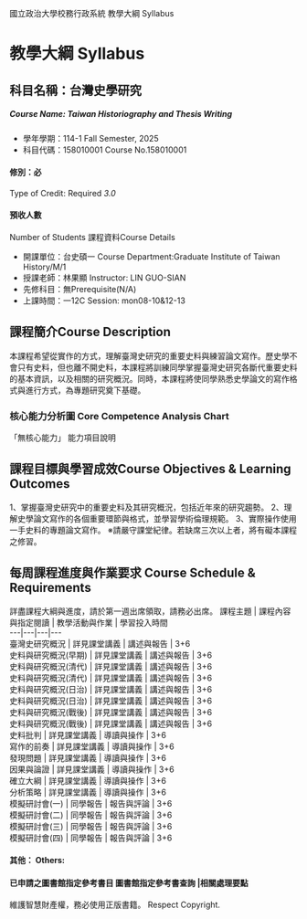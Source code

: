 國立政治大學校務行政系統 教學大綱 Syllabus
# 教學大綱 Syllabus
##  科目名稱：台灣史學研究
#####  Course Name: Taiwan Historiography and Thesis Writing
  * 學年學期：114-1 Fall Semester, 2025 
  * 科目代碼：158010001 Course No.158010001
#### 修別：必
Type of Credit: Required 
_3.0_
#### 預收人數
Number of Students
課程資料Course Details
  * 開課單位：台史碩一 Course Department:Graduate Institute of Taiwan History/M/1 
  * 授課老師：林果顯 Instructor: LIN GUO-SIAN 
  * 先修科目：無Prerequisite(N/A)
  * 上課時間：一12C Session: mon08-10&12-13
##  課程簡介Course Description
本課程希望從實作的方式，理解臺灣史研究的重要史料與練習論文寫作。歷史學不會只有史料，但也離不開史料，本課程將訓練同學掌握臺灣史研究各斷代重要史料的基本資訊，以及相關的研究概況。同時，本課程將使同學熟悉史學論文的寫作格式與進行方式，為專題研究奠下基礎。
###  核心能力分析圖 Core Competence Analysis Chart
「無核心能力」 
能力項目說明
##  課程目標與學習成效Course Objectives & Learning Outcomes 
1、掌握臺灣史研究中的重要史料及其研究概況，包括近年來的研究趨勢。
2、理解史學論文寫作的各個重要環節與格式，並學習學術倫理規範。
3、實際操作使用一手史料的專題論文寫作。
※請嚴守課堂紀律。若缺席三次以上者，將有礙本課程之修習。
##  每周課程進度與作業要求 Course Schedule & Requirements
詳盡課程大綱與進度，請於第一週出席領取，請務必出席。
課程主題 | 課程內容與指定閱讀 | 教學活動與作業 | 學習投入時間  
---|---|---|---  
臺灣史研究概況 | 詳見課堂講義 | 講述與報告 | 3+6  
史料與研究概況(早期) | 詳見課堂講義 | 講述與報告 | 3+6  
史料與研究概況(清代) | 詳見課堂講義 | 講述與報告 | 3+6  
史料與研究概況(清代) | 詳見課堂講義 | 講述與報告 | 3+6  
史料與研究概況(日治) | 詳見課堂講義 | 講述與報告 | 3+6  
史料與研究概況(日治) | 詳見課堂講義 | 講述與報告 | 3+6  
史料與研究概況(戰後) | 詳見課堂講義 | 講述與報告 | 3+6  
史料與研究概況(戰後) | 詳見課堂講義 | 講述與報告 | 3+6  
史料批判 | 詳見課堂講義 | 導讀與操作 | 3+6  
寫作的前奏 | 詳見課堂講義 | 導讀與操作 | 3+6  
發現問題 | 詳見課堂講義 | 導讀與操作 | 3+6  
因果與論證 | 詳見課堂講義 | 導讀與操作 | 3+6  
確立大綱 | 詳見課堂講義 | 導讀與操作 | 3+6  
分析策略 | 詳見課堂講義 | 導讀與操作 | 3+6  
模擬研討會(一) | 同學報告 | 報告與評論 | 3+6  
模擬研討會(二) | 同學報告 | 報告與評論 | 3+6  
模擬研討會(三) | 同學報告 | 報告與評論 | 3+6  
模擬研討會(四) | 同學報告 | 報告與評論 | 3+6  
####  其他： Others:
####  已申請之圖書館指定參考書目  圖書館指定參考書查詢 |相關處理要點
維護智慧財產權，務必使用正版書籍。 Respect Copyright.
